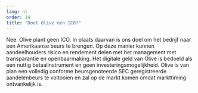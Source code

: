 ```yaml
---
lang: nl
order: 14
title: "Doet Olive een ICO?"
---
```


Nee. Olive plant geen ICO. In plaats daarvan is ons doel om het bedrijf naar een Amerikaanse beurs te brengen. Op deze manier kunnen aandeelhouders risico en rendement delen met het management met transparantie en openbaarmaking. Het digitale geld van Olive is bedoeld als een nuttig betaalinstrument en geen investeringsmogelijkheid. Olive is van plan een volledig conforme beursgenoteerde SEC geregistreerde aandelenbeurs te voltooien en zal op de markt komen omdat markttiming ontvankelijk is.
